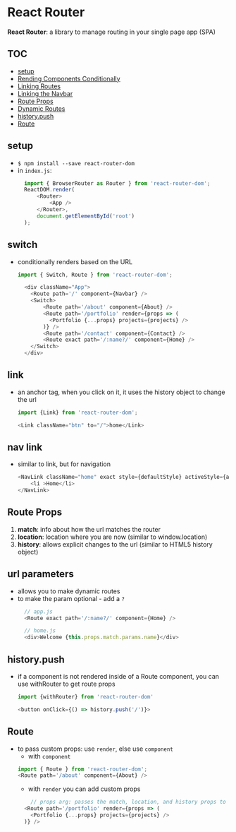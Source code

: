 # React Router

**React Router**: a library to manage routing in your single page app (SPA)

## TOC
- [setup](#setup)
- [Rending Components Conditionally](#switch)
- [Linking Routes](#link)
- [Linking the Navbar](#nav-link)
- [Route Props](#route-props)
- [Dynamic Routes](#url-parameters)
- [history.push](#history.push)
- [Route](#route)

## setup
  - `$ npm install --save react-router-dom`
  - in `index.js`:
    ```javascript
      import { BrowserRouter as Router } from 'react-router-dom';
      ReactDOM.render(
          <Router>
              <App />
          </Router>, 
          document.getElementById('root')
      );
    ```
## switch
- conditionally renders based on the URL 
  ```javascript
  import { Switch, Route } from 'react-router-dom';

    <div className="App">
      <Route path='/' component={Navbar} />
      <Switch>
          <Route path='/about' component={About} />
          <Route path='/portfolio' render={props => (
            <Portfolio {...props} projects={projects} />
          )} />
          <Route path='/contact' component={Contact} />
          <Route exact path='/:name?/' component={Home} />
      </Switch>
    </div>
  ```

## link 
- an anchor tag, when you click on it, it uses the history object to change the url 
  ```javascript
  import {Link} from 'react-router-dom';

  <Link className="btn" to="/">home</Link>
  ```

## nav link
- similar to link, but for navigation
  ```javascript
  <NavLink className="home" exact style={defaultStyle} activeStyle={active} to='/'>
      <li >Home</li>
  </NavLink>
  ```
## Route Props
1. **match**:   info about how the url matches the router
2. **location**: location where you are now (similar to window.location)
3. **history**: allows explicit changes to the url (similar to HTML5 history object)

## url parameters
- allows you to make dynamic routes
- to make the param optional - add a `?`
  ```javascript
    // app.js
    <Route exact path='/:name?/' component={Home} />

    // home.js
    <div>Welcome {this.props.match.params.name}</div>
  ```

## history.push
- if a component is not rendered inside of a Route component, you can use withRouter to get route props
  ```javascript
  import {withRouter} from 'react-router-dom'

  <button onClick={() => history.push('/')}>
  ```

## Route
- to pass custom props: use `render`, else use `component`
  - with `component`
  ```javascript
  import { Route } from 'react-router-dom';
  <Route path='/about' component={About} />
  ```
  - with `render` you can add custom props 
  ```javascript
      // props arg: passes the match, location, and history props to the component
    <Route path='/portfolio' render={props => (
      <Portfolio {...props} projects={projects} />
    )} />
    ```
